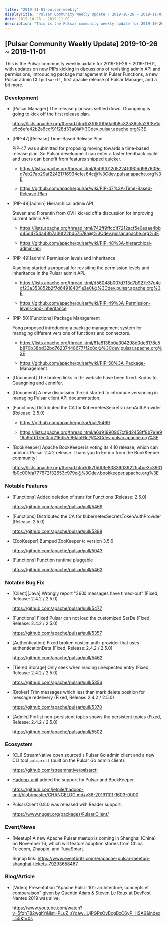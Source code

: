 ```yaml
---
title: "2019-11-01-pulsar-weekly"
displayTitle: "Pulsar Community Weekly Update - 2019-10-26 ~ 2019-11-01"
date: 2019-10-26 ~ 2019-11-01
description: "This is the Pulsar community weekly update for 2019-10-26 ~ 2019-11-01, with updates on new PIPs kicking in discussions of revisiting admin API and permissions, introducing package management in Pulsar Functions, a new Pulsar admin CLI `pulsarctl`, first apache release of Pulsar Manager, and a bit more."
---
```



## [Pulsar Community Weekly Update] 2019-10-26 ~ 2019-11-01 

This is the Pulsar community weekly update for 2019-10-26 ~ 2019-11-01, with updates on new PIPs kicking in discussions of revisiting admin API and permissions, introducing package management in Pulsar Functions, a new Pulsar admin CLI `pulsarctl`, first apache release of Pulsar Manager, and a bit more.

### Development

- [Pulsar Manager] The release plan was settled down. Guangning is going to kick off the first release plan.

    https://lists.apache.org/thread.html/b3f05f0f50a6b8c32536c5a29f8e1ce5c6efe42b2a6ccf91f28d33a0@%3Cdev.pulsar.apache.org%3E

- [PIP-47][Release] Time-Based Release Plan

    PIP-47 was submitted for proposing moving towards a time-based release plan. So Pulsar development can enter a faster feedback cycle and users can benefit from features shipped quicker.

    - https://lists.apache.org/thread.html/6509f012d52241090dd987609ed7eb27ab29af224217f6934cfee64c@%3Cdev.pulsar.apache.org%3E
  
    - https://github.com/apache/pulsar/wiki/PIP-47%3A-Time-Based-Release-Plan


- [PIP-48][admin] Hierarchical admin API

    Steven and Florentin from OVH kicked off a discussion for improving current admin API.

    - https://lists.apache.org/thread.html/742ff9ffcc1f7212acf5e0eaae4bbd45c4754a43b7a36f22bd57578a@%3Cdev.pulsar.apache.org%3E
  
    - https://github.com/apache/pulsar/wiki/PIP-48%3A-hierarchical-admin-api

- [PIP-49][admin] Permission levels and inheritance

    Xiaolong started a proposal for revisiting the permission levels and inheritance in the Pulsar admin API.
    
    - https://lists.apache.org/thread.html/d56048b007d713d7b927c37e4cdf23a353852b2f7d6491840f1e3e0f@%3Cdev.pulsar.apache.org%3E
  
    - https://github.com/apache/pulsar/wiki/PIP-49%3A-Permission-levels-and-inheritance

- [PIP-50][Functions] Package Management

    Yong proposed introducing a package management system for managing different versions of functions and connectors.

    - https://lists.apache.org/thread.html/61a8138b0a304298d0de6178c5b870b38bd32bd762374486777f2c8c@%3Cdev.pulsar.apache.org%3E
  
    - https://github.com/apache/pulsar/wiki/PIP-50%3A-Package-Management


- [Document] The broken links in the website have been fixed. Kudos to Guangning and Jennifer.

- [Document] A new discussion thread started to introduce versioning in managing Pulsar client API documentation.

- [Functions] Distributed the CA for KubernetesSecretsTokenAuthProvider (Release: 2.5.0)

    - https://github.com/apache/pulsar/pull/5469

    - https://lists.apache.org/thread.html/a6a91990907cf8d2458ff8b7e1e916a9bfb17ec0cd216d57c66ab96c@%3Cdev.pulsar.apache.org%3E


- [BookKeeper] Apache BookKeeper is voting its 4.10 release, which can unblock Pulsar 2.4.2 release. Thank you to Enrico from the BookKeeper community!

    https://lists.apache.org/thread.html/d57f500fe8383903922fc4be3c3901fb0c00fda777672f32653c979e@%3Cdev.bookkeeper.apache.org%3E

### Notable Features

- [Functions] Added deletion of state for Functions (Release: 2.5.0)

    https://github.com/apache/pulsar/pull/5469
    
    
- [Functions] Distributed the CA for KubernetesSecretsTokenAuthProvider (Release: 2.5.0)

    https://github.com/apache/pulsar/pull/5398
    
- [ZooKeeper] Bumped ZooKeeper to version 3.5.6

    https://github.com/apache/pulsar/pull/5043
    
- [Functions] Function runtime pluggable

    https://github.com/apache/pulsar/pull/5463


### Notable Bug Fix

- [Client][Java] Wrongly report "3600 messages have timed-out" (Fixed, Release: 2.4.2 / 2.5.0)

    https://github.com/apache/pulsar/pull/5477
    
- [Functions] Fixed Pulsar can not load the customized SerDe (Fixed, Release: 2.4.2 / 2.5.0)

    https://github.com/apache/pulsar/pull/5357
    
- [Authentication] Fixed broken custom auth-provider that uses authenticationData (Fixed, Release: 2.4.2 / 2.5.0)

    https://github.com/apache/pulsar/pull/5462
    
- [Tiered Storage] Only seek when reading unexpected entry (Fixed, Release: 2.4.2 / 2.5.0)

    https://github.com/apache/pulsar/pull/5356
    
- [Broker] Trim messages which less than mark delete position for message redelivery (Fixed, Release: 2.4.2 / 2.5.0)

    https://github.com/apache/pulsar/pull/5378
    
- [Admin] Fix list non-persistent topics shows the persistent topics (Fixed, Release: 2.4.2 / 2.5.0)

    https://github.com/apache/pulsar/pull/5502

### Ecosystem

- [CLI] StreamNative open sourced a Pulsar Go admin client and a new CLI tool `pulsarctl` (built on the Pulsar Go admin client).

    https://github.com/streamnative/pulsarctl
    
    
- [Hadoop-unit](https://github.com/jetoile/hadoop-unit) added the support for Pulsar and BookKeeper.

    https://github.com/jetoile/hadoop-unit/blob/master/CHANGELOG.md#v36-20191101-1603-0000
    
- Pulsar.Client 0.8.0 was released with Reader support.

    https://www.nuget.org/packages/Pulsar.Client/
    

### Event/News

- [Meetup] A new Apache Pulsar meetup is coming in Shanghai (China) on November 16, which will feature adoption stories from China Telecom, Zhaopin, and TuyaSmart.

    Signup link: https://www.eventbrite.com/e/apache-pulsar-meetup-shanghai-tickets-79293658467


### Blog/Article

- [Video] Presentation "Apache Pulsar 101: architecture, concepts et comparaison" given by Quentin Adam & Steven Le Roux at DevFest Nantes 2019 was alive.

    https://www.youtube.com/watch?v=5fqhT82wghY&list=PLuZ_sYdawLiUjPGPsOvBcgBxC6yP_HSA6&index=55&t=0s
